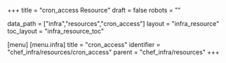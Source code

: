 +++
title = "cron_access Resource"
draft = false
robots = ""

data_path = ["infra","resources","cron_access"]
layout = "infra_resource"
toc_layout = "infra_resource_toc"

[menu]
  [menu.infra]
    title = "cron_access"
    identifier = "chef_infra/resources/cron_access"
    parent = "chef_infra/resources"
+++

<!-- The contents of this page are automatically generated from the cron_access.yaml file in the data/infra/resources directory. -->
<!-- To suggest a change, edit the https://github.com/chef/chef/blob/main/lib/chef/resource/cron_access.rb file and submit a pull request to the https://github.com/chef/chef repository. -->
<!-- markdownlint-disable-file -->
